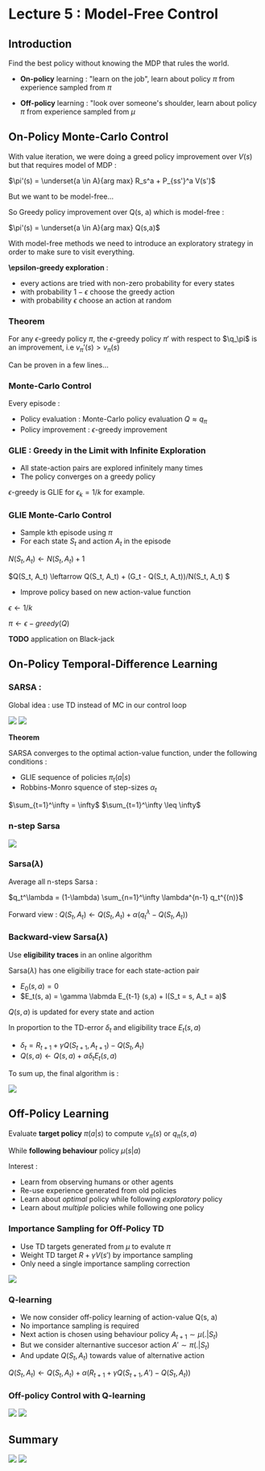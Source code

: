 # Lecture 5 : Model-Free Control

## Introduction

Find the best policy without knowing the MDP that rules the world.


* **On-policy** learning : "learn on the job", learn about policy $\pi$ from experience sampled from $\pi$

* **Off-policy** learning : "look over someone's shoulder, learn about policy $\pi$ from experience sampled from $\mu$


## On-Policy Monte-Carlo Control

With value iteration, we were doing a greed policy improvement over $V(s)$ but that requires model of MDP :

$\pi'(s) = \underset{a \in A}{arg max} R_s^a + P_{ss'}^a V(s')$

But we want to be model-free...

So Greedy policy improvement over Q(s, a) which is model-free :

$\pi'(s) =  \underset{a \in A}{arg max} Q(s,a)$


With model-free methods we need to introduce an exploratory strategy in order to make sure to visit everything.

**\epsilon-greedy exploration** : 
* every actions are tried with non-zero probability for every states
* with probability $1-\epsilon$ choose the greedy action
* with probability $\epsilon$ choose an action at random


### Theorem

For any $\epsilon$-greedy policy $\pi$, the $\epsilon$-greedy policy $\pi'$ with respect to $\q_\pi$ is an improvement, i.e $v_\pi'(s) > v_\pi(s)$

Can be proven in a few lines...

### Monte-Carlo Control

Every episode : 
* Policy evaluation : Monte-Carlo policy evaluation $Q \approx q_\pi$
* Policy improvement : $\epsilon$-greedy improvement

### GLIE : Greedy in the Limit with Infinite Exploration
* All state-action pairs are explored infinitely many times
* The policy converges on a greedy policy

$\epsilon$-greedy is GLIE for $\epsilon_k = 1/k$ for example.


### GLIE Monte-Carlo Control

* Sample kth episode using $\pi$
* For each state $S_t$ and action $A_t$ in the episode

$N(S_t, A_t) \leftarrow N(S_t, A_t) + 1$

$Q(S_t, A_t) \leftarrow Q(S_t, A_t) + (G_t - Q(S_t, A_t))/N(S_t, A_t) $

* Improve policy based on new action-value function

$\epsilon \leftarrow 1/k$

$\pi \leftarrow \epsilon-greedy(Q)$


**TODO** application on Black-jack




## On-Policy Temporal-Difference Learning


### SARSA :

Global idea : use TD instead of MC in our control loop

<img src='./images/sarsa.png'>

<img src='./images/sarsa_algo.PNG'>

**Theorem** 

SARSA converges to the optimal action-value function, under the following conditions :
* GLIE sequence of policies $\pi_t(a|s)$
* Robbins-Monro squence of step-sizes $\alpha_t$

$\sum_{t=1}^\infty = \infty$
$\sum_{t=1}^\infty \leq \infty$


### n-step Sarsa

<img src='./images/n-step_sarsa.PNG'>

### Sarsa($\lambda$)

Average all n-steps Sarsa :

$q_t^\lambda = (1-\lambda) \sum_{n=1}^\infty \lambda^{n-1} q_t^{(n)}$

Forward view : $Q(S_t, A_t) \leftarrow Q(S_t, A_t) + \alpha (q_t^\lambda - Q(S_t, A_t))$

### Backward-view Sarsa($\lambda$)

Use **eligibility traces** in an online algorithm

Sarsa($\lambda$) has one eligibiliy trace for each state-action pair
* $E_0(s,a) = 0$
* $E_t(s, a) = \gamma \labmda E_{t-1} (s,a) + I(S_t = s, A_t = a)$

$Q(s, a)$ is updated for every state and action

In proportion to the TD-error $\delta_t$ and eligibility trace $E_t(s,a)$
* $\delta_t = R_{t+1} + \gamma Q(S_{t+1}, A_{t+1}) - Q(S_t, A_t)$
* $Q(s, a) \leftarrow Q(s, a) + \alpha \delta_t E_t(s,a)$

To sum up, the final algorithm is : 

<img src='./images/backward-sarsa_lambda.PNG'>

## Off-Policy Learning

Evaluate **target policy** $\pi(a|s)$ to compute $v_\pi(s)$ or $q_\pi(s,a)$

While **following behaviour** policy $\mu(s|a)$

Interest : 
* Learn  from observing humans or other agents
* Re-use experience generated from old policies
* Learn about *optimal* policy while following *exploratory* policy
* Learn about *multiple* policies while following one policy

### Importance Sampling for Off-Policy TD

* Use TD targets generated from $\mu$ to evalute $\pi$
* Weight TD target $R + \gamma V(s')$ by importance sampling
* Only need a single importance sampling correction

<img src='images/formule_importance.PNG'>

### Q-learning

* We now consider off-policy learning of action-value Q(s, a)
* No importance sampling is required
* Next action is chosen using behaviour policy $A_{t+1} \sim \mu( . | S_t)$
* But we consider alternantive succesor action $A' \sim \pi(. | S_t)$
* And update $Q(S_t, A_t)$ towards value of alternative action

$Q(S_t, A_t) \leftarrow Q(S_t, A_t) + \alpha (R_{t+1} + \gamma Q(S_{t+1} , A') - Q(S_t, A_t))$

### Off-policy Control with Q-learning 

<img src='images/q_learning.PNG'>

<img src='images/q_learning_algo.PNG'>


## Summary


<img src='./images/summary.PNG'>

<img src='./images/summary_2.PNG'>